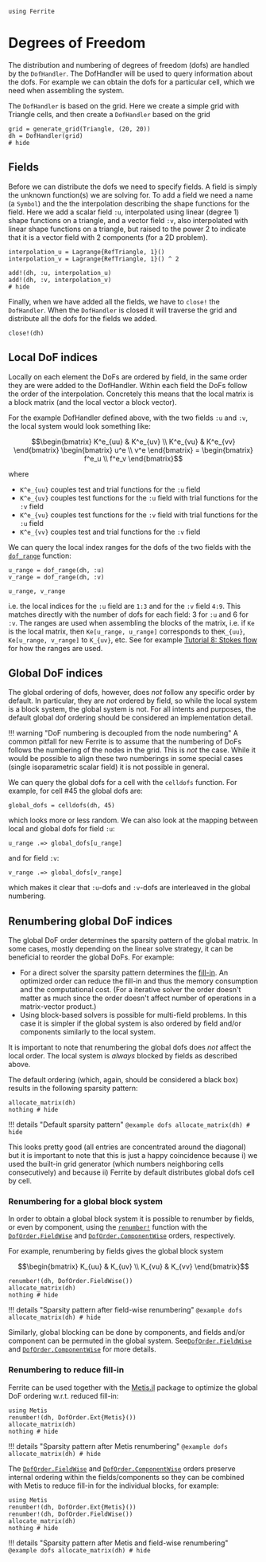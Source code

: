 ```@setup dofs
using Ferrite
```

# Degrees of Freedom

The distribution and numbering of degrees of freedom (dofs) are handled by the `DofHandler`.
The DofHandler will be used to query information about the dofs. For example we can obtain
the dofs for a particular cell, which we need when assembling the system.

The `DofHandler` is based on the grid. Here we create a simple grid
with Triangle cells, and then create a `DofHandler` based on the grid

```@example dofs
grid = generate_grid(Triangle, (20, 20))
dh = DofHandler(grid)
# hide
```

## Fields

Before we can distribute the dofs we need to specify fields. A field is simply the unknown
function(s) we are solving for. To add a field we need a name (a `Symbol`) and the the
interpolation describing the shape functions for the field. Here we add a scalar field `:u`,
interpolated using linear (degree 1) shape functions on a triangle, and a vector field `:v`,
also interpolated with linear shape functions on a triangle, but raised to the power 2 to
indicate that it is a vector field with 2 components (for a 2D problem).

```@example dofs
interpolation_u = Lagrange{RefTriangle, 1}()
interpolation_v = Lagrange{RefTriangle, 1}() ^ 2

add!(dh, :u, interpolation_u)
add!(dh, :v, interpolation_v)
# hide
```

Finally, when we have added all the fields, we have to `close!` the `DofHandler`.
When the `DofHandler` is closed it will traverse the grid and distribute all the
dofs for the fields we added.

```@example dofs
close!(dh)
```


## Local DoF indices

Locally on each element the DoFs are ordered by field, in the same order they are were added
to the DofHandler. Within each field the DoFs follow the order of the interpolation.
Concretely this means that the local matrix is a block matrix (and the local vector a block
vector).

For the example DofHandler defined above, with the two fields `:u` and `:v`, the local
system would look something like:

```math
\begin{bmatrix}
    K^e_{uu} & K^e_{uv} \\
    K^e_{vu} & K^e_{vv}
\end{bmatrix}
\begin{bmatrix}
    u^e \\
    v^e
\end{bmatrix} =
\begin{bmatrix}
    f^e_u \\
    f^e_v
\end{bmatrix}
```

where

 - ``K^e_{uu}`` couples test and trial functions for the `:u` field
 - ``K^e_{uv}`` couples test functions for the `:u` field with trial functions for the `:v` field
 - ``K^e_{vu}`` couples test functions for the `:v` field with trial functions for the `:u` field
 - ``K^e_{vv}`` couples test and trial functions for the `:v` field

We can query the local index ranges for the dofs of the two fields with the
[`dof_range`](@ref) function:

```@example dofs
u_range = dof_range(dh, :u)
v_range = dof_range(dh, :v)

u_range, v_range
```

i.e. the local indices for the `:u` field are `1:3` and for the `:v` field `4:9`. This
matches directly with the number of dofs for each field: 3 for `:u` and 6 for `:v`. The
ranges are used when assembling the blocks of the matrix, i.e. if `Ke` is the local matrix,
then `Ke[u_range, u_range]` corresponds to the``K_{uu}``, `Ke[u_range, v_range]` to
``K_{uv}``, etc. See for example [Tutorial 8: Stokes flow](../tutorials/stokes-flow.md) for
how the ranges are used.


## Global DoF indices

The global ordering of dofs, however, does *not* follow any specific order by default. In
particular, they are *not* ordered by field, so while the local system is a block system,
the global system is not. For all intents and purposes, the default global dof ordering
should be considered an implementation detail.

!!! warning "DoF numbering is decoupled from the node numbering"
    A common pitfall for new Ferrite is to assume that the numbering of DoFs follows the
    numbering of the nodes in the grid. This is *not* the case. While it would be possible
    to align these two numberings in some special cases (single isoparametric scalar field)
    it is not possible in general.

We can query the global dofs for a cell with the `celldofs` function. For example, for cell
#45 the global dofs are:

```@example dofs
global_dofs = celldofs(dh, 45)
```

which looks more or less random. We can also look at the mapping between local and global
dofs for field `:u`:

```@example dofs
u_range .=> global_dofs[u_range]
```

and for field `:v`:

```@example dofs
v_range .=> global_dofs[v_range]
```

which makes it clear that `:u`-dofs and `:v`-dofs are interleaved in the global numbering.


## Renumbering global DoF indices

The global DoF order determines the sparsity pattern of the global matrix. In some cases,
mostly depending on the linear solve strategy, it can be beneficial to reorder the global
DoFs. For example:

 - For a direct solver the sparsity pattern determines the
   [fill-in](https://en.wikipedia.org/wiki/Sparse_matrix#Reducing_fill-in). An optimized
   order can reduce the fill-in and thus the memory consumption and the computational cost.
   (For a iterative solver the order doesn't matter as much since the order doesn't affect
   number of operations in a matrix-vector product.)
 - Using block-based solvers is possible for multi-field problems. In this case it is
   simpler if the global system is also ordered by field and/or components similarly to the
   local system.

It is important to note that renumbering the global dofs does *not* affect the local order.
The local system is *always* blocked by fields as described above.

The default ordering (which, again, should be considered a black box) results in the
following sparsity pattern:

```@example dofs
allocate_matrix(dh)
nothing # hide
```

!!! details "Default sparsity pattern"
    ```@example dofs
    allocate_matrix(dh) # hide
    ```

This looks pretty good (all entries are concentrated around the diagonal) but it is
important to note that this is just a happy coincidence because i) we used the built-in grid
generator (which numbers neighboring cells consecutively) and because ii) Ferrite by default
distributes global dofs cell by cell.

### Renumbering for a global block system

In order to obtain a global block system it is possible to renumber by fields, or even by
component, using the [`renumber!`](@ref) function with the [`DofOrder.FieldWise`](@ref) and
[`DofOrder.ComponentWise`](@ref) orders, respectively.

For example, renumbering by fields gives the global block system
```math
\begin{bmatrix}
    K_{uu} & K_{uv} \\
    K_{vu} & K_{vv}
\end{bmatrix}
```

```@example dofs
renumber!(dh, DofOrder.FieldWise())
allocate_matrix(dh)
nothing # hide
```

!!! details "Sparsity pattern after field-wise renumbering"
    ```@example dofs
    allocate_matrix(dh) # hide
    ```

Similarly, global blocking can be done by components, and fields and/or component can be
permuted in the global system. See[`DofOrder.FieldWise`](@ref) and
[`DofOrder.ComponentWise`](@ref) for more details.

### Renumbering to reduce fill-in

Ferrite can be used together with the [Metis.jl](https://github.com/JuliaSparse/Metis.jl)
package to optimize the global DoF ordering w.r.t. reduced fill-in:

```@example dofs
using Metis
renumber!(dh, DofOrder.Ext{Metis}())
allocate_matrix(dh)
nothing # hide
```

!!! details "Sparsity pattern after Metis renumbering"
    ```@example dofs
    allocate_matrix(dh) # hide
    ```

The [`DofOrder.FieldWise`](@ref) and [`DofOrder.ComponentWise`](@ref) orders preserve
internal ordering within the fields/components so they can be combined with Metis to reduce
fill-in for the individual blocks, for example:

```@example dofs
using Metis
renumber!(dh, DofOrder.Ext{Metis}())
renumber!(dh, DofOrder.FieldWise())
allocate_matrix(dh)
nothing # hide
```

!!! details "Sparsity pattern after Metis and field-wise renumbering"
    ```@example dofs
    allocate_matrix(dh) # hide
    ```
